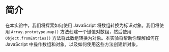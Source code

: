# 简介

在本实验中，我们将探索如何使用 JavaScript 将数组转换为标识对象。我们将使用 `Array.prototype.map()` 方法创建一个键值对数组，然后使用 `Object.fromEntries()` 方法将此数组转换为对象。本实验将帮助你理解如何在 JavaScript 中操作数组和对象，以及如何使用这些方法创建新对象。
